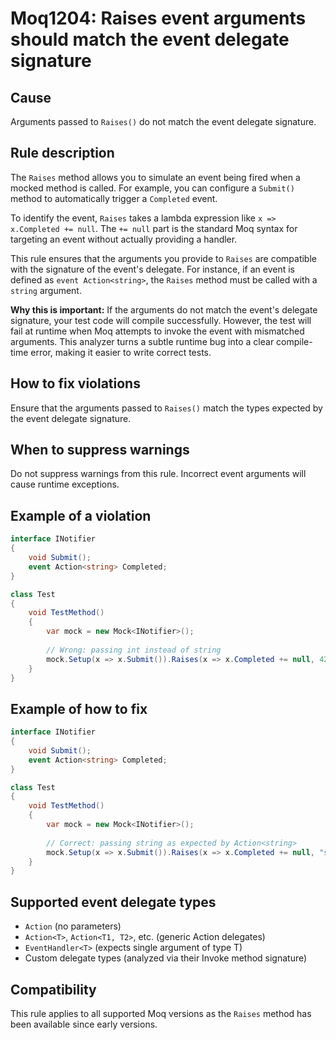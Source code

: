 # Moq1204: Raises event arguments should match the event delegate signature

## Cause

Arguments passed to `Raises()` do not match the event delegate signature.

## Rule description

The `Raises` method allows you to simulate an event being fired when a mocked method is called. For example, you can configure a `Submit()` method to automatically trigger a `Completed` event.

To identify the event, `Raises` takes a lambda expression like `x => x.Completed += null`. The `+= null` part is the standard Moq syntax for targeting an event without actually providing a handler.

This rule ensures that the arguments you provide to `Raises` are compatible with the signature of the event's delegate. For instance, if an event is defined as `event Action<string>`, the `Raises` method must be called with a `string` argument.

**Why this is important:** If the arguments do not match the event's delegate signature, your test code will compile successfully. However, the test will fail at runtime when Moq attempts to invoke the event with mismatched arguments. This analyzer turns a subtle runtime bug into a clear compile-time error, making it easier to write correct tests.

## How to fix violations

Ensure that the arguments passed to `Raises()` match the types expected by the event delegate signature.

## When to suppress warnings

Do not suppress warnings from this rule. Incorrect event arguments will cause runtime exceptions.

## Example of a violation

```csharp
interface INotifier
{
    void Submit();
    event Action<string> Completed;
}

class Test
{
    void TestMethod()
    {
        var mock = new Mock<INotifier>();
        
        // Wrong: passing int instead of string
        mock.Setup(x => x.Submit()).Raises(x => x.Completed += null, 42);
    }
}
```

## Example of how to fix

```csharp
interface INotifier
{
    void Submit();
    event Action<string> Completed;
}

class Test
{
    void TestMethod()
    {
        var mock = new Mock<INotifier>();
        
        // Correct: passing string as expected by Action<string>
        mock.Setup(x => x.Submit()).Raises(x => x.Completed += null, "success");
    }
}
```

## Supported event delegate types

- `Action` (no parameters)
- `Action<T>`, `Action<T1, T2>`, etc. (generic Action delegates)
- `EventHandler<T>` (expects single argument of type T)
- Custom delegate types (analyzed via their Invoke method signature)

## Compatibility

This rule applies to all supported Moq versions as the `Raises` method has been available since early versions.